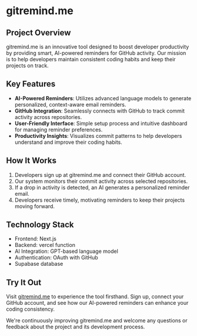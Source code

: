 # gitremind.me

## Project Overview

gitremind.me is an innovative tool designed to boost developer productivity by providing smart, AI-powered reminders for GitHub activity. Our mission is to help developers maintain consistent coding habits and keep their projects on track.

## Key Features

- **AI-Powered Reminders**: Utilizes advanced language models to generate personalized, context-aware email reminders.
- **GitHub Integration**: Seamlessly connects with GitHub to track commit activity across repositories.
- **User-Friendly Interface**: Simple setup process and intuitive dashboard for managing reminder preferences.
- **Productivity Insights**: Visualizes commit patterns to help developers understand and improve their coding habits.

## How It Works

1. Developers sign up at gitremind.me and connect their GitHub account.
2. Our system monitors their commit activity across selected repositories.
3. If a drop in activity is detected, an AI generates a personalized reminder email.
4. Developers receive timely, motivating reminders to keep their projects moving forward.

## Technology Stack

- Frontend: Next.js
- Backend: vercel function 
- AI Integration: GPT-based language model
- Authentication: OAuth with GitHub
- Supabase database

## Try It Out

Visit [gitremind.me](https://gitremind.me) to experience the tool firsthand. Sign up, connect your GitHub account, and see how our AI-powered reminders can enhance your coding consistency.

We're continuously improving gitremind.me and welcome any questions or feedback about the project and its development process.
